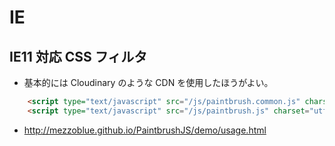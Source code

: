 # IE

## IE11 対応 CSS フィルタ

- 基本的には Cloudinary のような CDN を使用したほうがよい。

```html
    <script type="text/javascript" src="/js/paintbrush.common.js" charset="utf-8"></script>
    <script type="text/javascript" src="/js/paintbrush.js" charset="utf-8"></script>
```

- http://mezzoblue.github.io/PaintbrushJS/demo/usage.html
